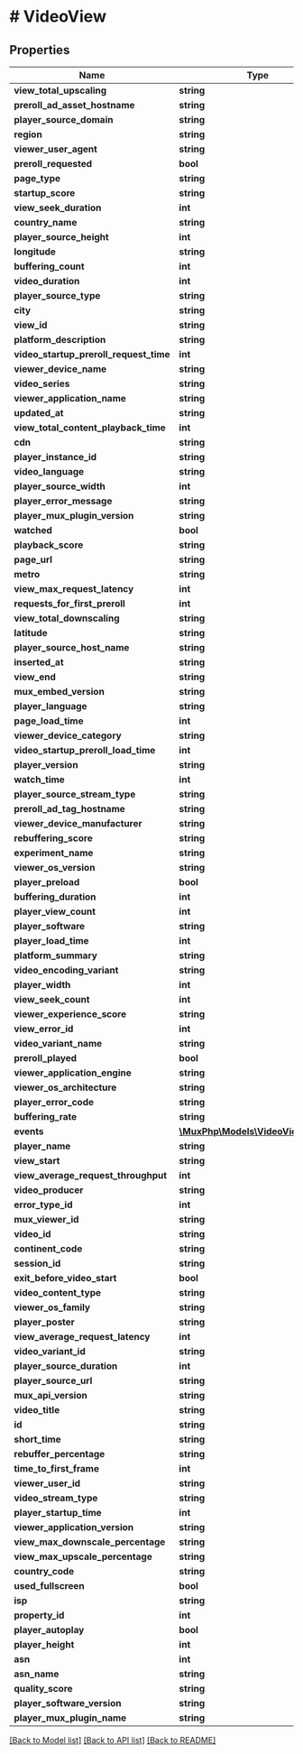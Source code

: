 # # VideoView

## Properties

Name | Type | Description | Notes
------------ | ------------- | ------------- | -------------
**view_total_upscaling** | **string** |  | [optional] 
**preroll_ad_asset_hostname** | **string** |  | [optional] 
**player_source_domain** | **string** |  | [optional] 
**region** | **string** |  | [optional] 
**viewer_user_agent** | **string** |  | [optional] 
**preroll_requested** | **bool** |  | [optional] 
**page_type** | **string** |  | [optional] 
**startup_score** | **string** |  | [optional] 
**view_seek_duration** | **int** |  | [optional] 
**country_name** | **string** |  | [optional] 
**player_source_height** | **int** |  | [optional] 
**longitude** | **string** |  | [optional] 
**buffering_count** | **int** |  | [optional] 
**video_duration** | **int** |  | [optional] 
**player_source_type** | **string** |  | [optional] 
**city** | **string** |  | [optional] 
**view_id** | **string** |  | [optional] 
**platform_description** | **string** |  | [optional] 
**video_startup_preroll_request_time** | **int** |  | [optional] 
**viewer_device_name** | **string** |  | [optional] 
**video_series** | **string** |  | [optional] 
**viewer_application_name** | **string** |  | [optional] 
**updated_at** | **string** |  | [optional] 
**view_total_content_playback_time** | **int** |  | [optional] 
**cdn** | **string** |  | [optional] 
**player_instance_id** | **string** |  | [optional] 
**video_language** | **string** |  | [optional] 
**player_source_width** | **int** |  | [optional] 
**player_error_message** | **string** |  | [optional] 
**player_mux_plugin_version** | **string** |  | [optional] 
**watched** | **bool** |  | [optional] 
**playback_score** | **string** |  | [optional] 
**page_url** | **string** |  | [optional] 
**metro** | **string** |  | [optional] 
**view_max_request_latency** | **int** |  | [optional] 
**requests_for_first_preroll** | **int** |  | [optional] 
**view_total_downscaling** | **string** |  | [optional] 
**latitude** | **string** |  | [optional] 
**player_source_host_name** | **string** |  | [optional] 
**inserted_at** | **string** |  | [optional] 
**view_end** | **string** |  | [optional] 
**mux_embed_version** | **string** |  | [optional] 
**player_language** | **string** |  | [optional] 
**page_load_time** | **int** |  | [optional] 
**viewer_device_category** | **string** |  | [optional] 
**video_startup_preroll_load_time** | **int** |  | [optional] 
**player_version** | **string** |  | [optional] 
**watch_time** | **int** |  | [optional] 
**player_source_stream_type** | **string** |  | [optional] 
**preroll_ad_tag_hostname** | **string** |  | [optional] 
**viewer_device_manufacturer** | **string** |  | [optional] 
**rebuffering_score** | **string** |  | [optional] 
**experiment_name** | **string** |  | [optional] 
**viewer_os_version** | **string** |  | [optional] 
**player_preload** | **bool** |  | [optional] 
**buffering_duration** | **int** |  | [optional] 
**player_view_count** | **int** |  | [optional] 
**player_software** | **string** |  | [optional] 
**player_load_time** | **int** |  | [optional] 
**platform_summary** | **string** |  | [optional] 
**video_encoding_variant** | **string** |  | [optional] 
**player_width** | **int** |  | [optional] 
**view_seek_count** | **int** |  | [optional] 
**viewer_experience_score** | **string** |  | [optional] 
**view_error_id** | **int** |  | [optional] 
**video_variant_name** | **string** |  | [optional] 
**preroll_played** | **bool** |  | [optional] 
**viewer_application_engine** | **string** |  | [optional] 
**viewer_os_architecture** | **string** |  | [optional] 
**player_error_code** | **string** |  | [optional] 
**buffering_rate** | **string** |  | [optional] 
**events** | [**\MuxPhp\Models\VideoViewEvent[]**](VideoViewEvent.md) |  | [optional] 
**player_name** | **string** |  | [optional] 
**view_start** | **string** |  | [optional] 
**view_average_request_throughput** | **int** |  | [optional] 
**video_producer** | **string** |  | [optional] 
**error_type_id** | **int** |  | [optional] 
**mux_viewer_id** | **string** |  | [optional] 
**video_id** | **string** |  | [optional] 
**continent_code** | **string** |  | [optional] 
**session_id** | **string** |  | [optional] 
**exit_before_video_start** | **bool** |  | [optional] 
**video_content_type** | **string** |  | [optional] 
**viewer_os_family** | **string** |  | [optional] 
**player_poster** | **string** |  | [optional] 
**view_average_request_latency** | **int** |  | [optional] 
**video_variant_id** | **string** |  | [optional] 
**player_source_duration** | **int** |  | [optional] 
**player_source_url** | **string** |  | [optional] 
**mux_api_version** | **string** |  | [optional] 
**video_title** | **string** |  | [optional] 
**id** | **string** |  | [optional] 
**short_time** | **string** |  | [optional] 
**rebuffer_percentage** | **string** |  | [optional] 
**time_to_first_frame** | **int** |  | [optional] 
**viewer_user_id** | **string** |  | [optional] 
**video_stream_type** | **string** |  | [optional] 
**player_startup_time** | **int** |  | [optional] 
**viewer_application_version** | **string** |  | [optional] 
**view_max_downscale_percentage** | **string** |  | [optional] 
**view_max_upscale_percentage** | **string** |  | [optional] 
**country_code** | **string** |  | [optional] 
**used_fullscreen** | **bool** |  | [optional] 
**isp** | **string** |  | [optional] 
**property_id** | **int** |  | [optional] 
**player_autoplay** | **bool** |  | [optional] 
**player_height** | **int** |  | [optional] 
**asn** | **int** |  | [optional] 
**asn_name** | **string** |  | [optional] 
**quality_score** | **string** |  | [optional] 
**player_software_version** | **string** |  | [optional] 
**player_mux_plugin_name** | **string** |  | [optional] 

[[Back to Model list]](../../README.md#documentation-for-models) [[Back to API list]](../../README.md#documentation-for-api-endpoints) [[Back to README]](../../README.md)


